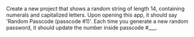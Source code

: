 Create a new project that shows a random string of length 14, containing numerals and capitalized letters. Upon opening this app, it should say 'Random Passcode (passcode #1)'. Each time you generate a new random password, it should update the number inside passcode #___.